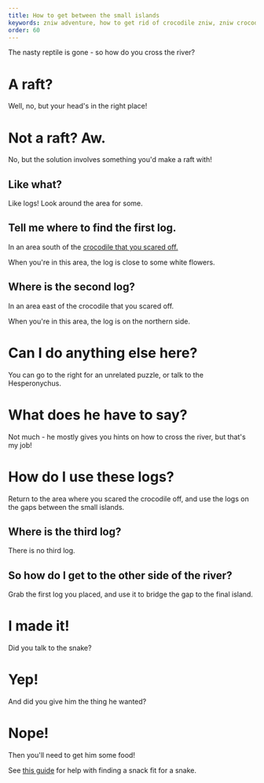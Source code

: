 ```yaml
---
title: How to get between the small islands
keywords: zniw adventure, how to get rid of crocodile zniw, zniw crocodile bait, zniw cross river
order: 60
---
```


The nasty reptile is gone - so how do you cross the river?

# A raft?
Well, no, but your head's in the right place!

# Not a raft? Aw.
No, but the solution involves something you'd make a raft with!

## Like what?
Like logs! Look around the area for some.

## Tell me where to find the first log.
In an area south of the [crocodile that you scared off.](croc.md)

When you're in this area, the log is close to some white flowers.

## Where is the second log?
In an area east of the crocodile that you scared off.

When you're in this area, the log is on the northern side.

# Can I do anything else here?
You can go to the right for an unrelated puzzle, or talk to the Hesperonychus.

# What does he have to say?
Not much - he mostly gives you hints on how to cross the river, but that's my job!

# How do I use these logs?
Return to the area where you scared the crocodile off, and use the logs on the gaps between the small islands.

## Where is the third log?
There is no third log.

## So how do I get to the other side of the river?
Grab the first log you placed, and use it to bridge the gap to the final island.

# I made it!
Did you talk to the snake?

# Yep!
And did you give him the thing he wanted?

# Nope!
Then you'll need to get him some food!

See [this guide](snake.md) for help with finding a snack fit for a snake.
